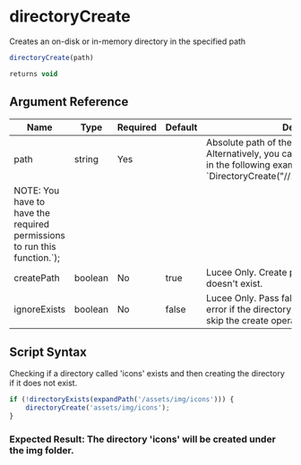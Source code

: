 # directoryCreate

Creates an on-disk or in-memory directory in the specified path

```javascript
directoryCreate(path)
```

```javascript
returns void
```

## Argument Reference

| Name | Type | Required | Default | Description |
| --- | --- | --- | --- | --- |
| path | string | Yes |  | Absolute path of the directory to be created. Alternatively, you can specify an IP address, as in the following example: `DirectoryCreate("//12.3.123.123/c_drive/test". NOTE: You have to have the required permissions to run this function.`); |
| createPath | boolean | No | true | Lucee Only. Create parent directory when it doesn't exist. |
| ignoreExists | boolean | No | false | Lucee Only. Pass false (default) to throw an error if the directory already exists, or true to skip the create operation without an error. |

## Script Syntax

Checking if a directory called 'icons' exists and then creating the directory if it does not exist.

```javascript
if (!directoryExists(expandPath('/assets/img/icons'))) {
	directoryCreate('assets/img/icons');
}
```

### Expected Result: The directory 'icons' will be created under the img folder.
